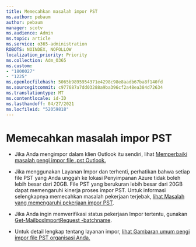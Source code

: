 ```yaml
---
title: Memecahkan masalah impor PST
ms.author: pebaum
author: pebaum
manager: scotv
ms.audience: Admin
ms.topic: article
ms.service: o365-administration
ROBOTS: NOINDEX, NOFOLLOW
localization_priority: Priority
ms.collection: Adm_O365
ms.custom:
- "1800027"
- "1225"
ms.openlocfilehash: 5065b9895954371e4298c98e8aadb67ba8f140fd
ms.sourcegitcommit: c977687a7dd03288a9ba396cf2a48ea384d72634
ms.translationtype: MT
ms.contentlocale: id-ID
ms.lasthandoff: 04/27/2021
ms.locfileid: "52059818"
---
```

# <a name="troubleshooting-pst-import-issues"></a>Memecahkan masalah impor PST

- Jika Anda mengimpor dalam klien Outlook itu sendiri, lihat [Memperbaiki masalah pengi impor file .pst Outlook.](https://support.office.com/article/Fix-problems-importing-an-Outlook-pst-file-2d2e50dc-5c36-4ab2-ab50-f1be733b3d6e)

- Jika menggunakan Layanan Impor dan terhenti, perhatikan bahwa setiap file PST yang Anda unggah ke lokasi Penyimpanan Azure tidak boleh lebih besar dari 20GB. File PST yang berukuran lebih besar dari 20GB dapat memengaruhi kinerja proses impor PST. Untuk informasi selengkapnya memecahkan masalah pekerjaan terjebak, [lihat Masalah yang memengaruhi pekerjaan impor PST](https://docs.microsoft.com/office365/troubleshoot/pst-import-service/issues-with-pst-import-job).

- Jika Anda ingin memverifikasi status pekerjaan Impor tertentu, gunakan [Get-MailboxImportRequest -batchname](https://docs.microsoft.com/powershell/module/exchange/mailboxes/get-mailboximportrequest).

- Untuk detail lengkap tentang layanan impor, [lihat Gambaran umum pengi impor file PST organisasi Anda.](https://docs.microsoft.com/microsoft-365/compliance/importing-pst-files-to-office-365?view=o365-worldwide)
